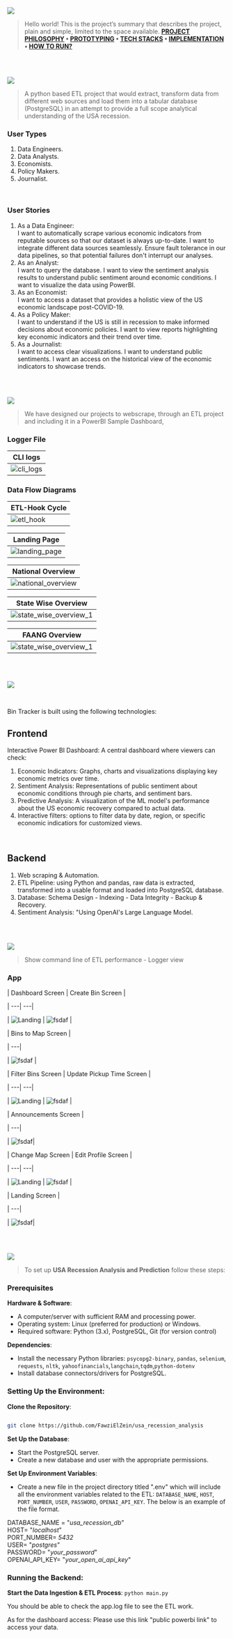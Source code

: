 
<img  src="./readme/title1.svg"/>

<div>

> Hello world! This is the project’s summary that describes the project, plain and simple, limited to the space available.
**[PROJECT PHILOSOPHY](#project-philosophy) • [PROTOTYPING](#prototyping) • [TECH STACKS](#stacks) • [IMPLEMENTATION](#demo) • [HOW TO RUN?](#run)**

</div> 
  

<br><br>

<!-- project philosophy -->

<a  name="philosophy" ></a>
<img  src="./readme/title2.svg" id="project-philosophy"/>

> A python based ETL project that would extract, transform data from different web sources and load them into a tabular database (PostgreSQL) in an attempt to provide a full scope analytical understanding of the USA recession. 


  

### User Types

1. Data Engineers.
2. Data Analysts.
3. Economists.
4. Policy Makers.
5. Journalist.
  

<br>

  

### User Stories

  
1. As a Data Engineer:  
	I want to automatically scrape various economic indicators from reputable sources so that our dataset is always up-to-date.
	I want to integrate different data sources seamlessly.
	Ensure fault tolerance in our data pipelines, so that potential failures don't interrupt our analyses.
2. As an Analyst:  
	I want to query the database.
	I want to view the sentiment analysis results to understand public sentiment around economic conditions.
	I want to visualize the data using PowerBI.
3. As an Economist:  
	I want to access a dataset that provides a holistic view of the US economic landscape post-COVID-19.
4. As a Policy Maker:  
	I want to understand if the US is still in recession to make informed decisions about economic policies.
	I want to view reports highlighting key economic indicators and their trend over time.
5. As a Journalist:  
	I want to access clear visualizations.
	I want to understand public sentiments.
	I want an access on the historical view of the economic indicators to showcase trends.


<br><br>

<!-- Prototyping -->
<img  src="./readme/title3.svg"  id="prototyping"/>

> We have designed our projects to webscrape, through an ETL project and including it in a PowerBI Sample Dashboard, 

  

### Logger File

  

| CLI logs |
|---|
|![cli_logs](./readme/cli/cli_logs.png)|


### Data Flow Diagrams


| ETL-Hook Cycle |
|---|
|![etl_hook](./readme/etl_hook_diagram/etl_hook.png)|

  

| Landing Page |
| ---|
| ![landing_page](./readme/pbi/landing_page.png)|

| National Overview |
| ---|
| ![national_overview](./readme/pbi/national_overview.png)|

| State Wise Overview |
| ---|
| ![state_wise_overview_1](./readme/pbi/state_wise_overview_1.png)|

| FAANG Overview |
| ---|
| ![state_wise_overview_1](./readme/pbi/FAANG_stock_prices.png)|


<br><br>

  

<!-- Tech stacks -->

<a  name="stacks"></a>
<img  src="./readme/title4.svg" id="stacks" />

<br>

  

Bin Tracker is built using the following technologies:

  

## Frontend

Interactive Power BI Dashboard:
A central dashboard where viewers can check:

1. Economic Indicators: Graphs, charts and visualizations displaying key economic metrics over time.
2. Sentiment Analysis: Representations of public sentiment about economic conditions through pie charts, and sentiment bars.
3. Predictive Analysis: A visualization of the ML model's performance about the US economic recovery compared to actual data.
4. Interactive filters: options to filter data by date, region, or specific economic indicatiors for customized views.


  

<br>

  

## Backend

1. Web scraping & Automation.
2. ETL Pipeline: using Python and pandas, raw data is extracted, transformed into a usable format and loaded into PostgreSQL database.
3. Database: Schema Design - Indexing - Data Integrity - Backup & Recovery.
4. Sentiment Analysis: "Using OpenAI's Large Language Model. 

<br>

<br>

  

<!-- Implementation -->

<a  name="Demo"  ></a>
<img  src="./readme/title5.svg" id="#demo"/>

> Show command line of ETL performance - Logger view

  
### App


| Dashboard Screen | Create Bin Screen |

| ---| ---|

| ![Landing](./readme/implementation/dashboard.gif) | ![fsdaf](./readme/implementation/create_bin.gif) |

  

| Bins to Map Screen |

| ---|

| ![fsdaf](./readme/implementation/map.gif) |

  
  

| Filter Bins Screen | Update Pickup Time Screen |

| ---| ---|

| ![Landing](./readme/implementation/filter_bins.gif) | ![fsdaf](./readme/implementation/update_pickup.gif) |

  
  

| Announcements Screen |

| ---|

| ![fsdaf](./readme/implementation/message.gif)|

  
  

| Change Map Screen | Edit Profile Screen |

| ---| ---|

| ![Landing](./readme/implementation/change_map.gif) | ![fsdaf](./readme/implementation/edit_profile.gif) |

  
  

| Landing Screen |

| ---|

| ![fsdaf](./readme/implementation/landing.gif)|

  

<br><br>


<!-- How to run -->

<a  name="run"  ></a>
<img  src="./readme/title6.svg" id="run"/>
  

> To set up **USA Recession Analysis and Prediction** follow these steps:

### Prerequisites


**Hardware & Software**:

-   A computer/server with sufficient RAM and processing power.
-   Operating system: Linux (preferred for production) or Windows.
-   Required software: Python (3.x), PostgreSQL, Git (for version control)
  
**Dependencies**:

-   Install the necessary Python libraries: `psycopg2-binary`, `pandas`, `selenium`, `requests`, `nltk`, `yahoofinancials`,`langchain`,`tqdm`,`python-dotenv`
-   Install database connectors/drivers for PostgreSQL.
  

### **Setting Up the Environment**:

**Clone the Repository**:


```sh

git clone https://github.com/FawziElZein/usa_recession_analysis

```

  
**Set Up the Database**:

-   Start the PostgreSQL server.
-   Create a new database and user with the appropriate permissions.

**Set Up Environment Variables**:
-	Create a new file in the project directory titled ".env" which will include all the environment variables related to the ETL: `DATABASE_NAME`, `HOST`, `PORT_NUMBER`, `USER`, `PASSWORD`, `OPENAI_API_KEY`. The below is an example of the file format.

DATABASE_NAME = "*usa_recession_db*"  
HOST= "*localhost*"  
PORT_NUMBER= *5432*  
USER=  "*postgres*"  
PASSWORD= "*your_password*"  
OPENAI_API_KEY= "*your_open_ai_api_key*"

### **Running the Backend**:

**Start the Data Ingestion & ETL Process**:
`python main.py`


You should be able to check the app.log file to see the ETL work.

As for the dashboard access: Please use this link "public powerbi link" to access your data.

